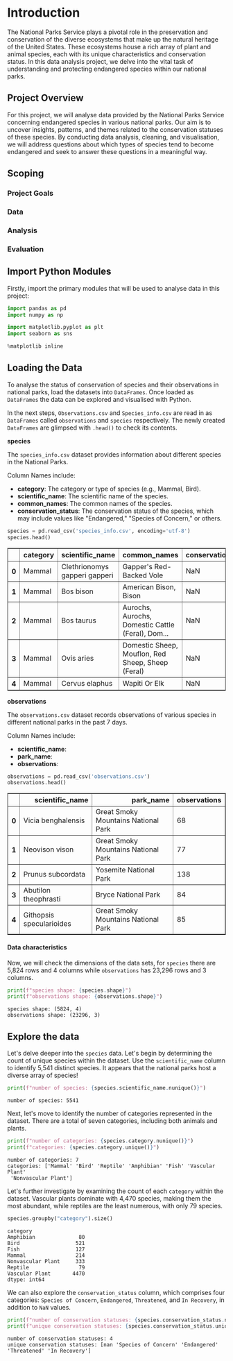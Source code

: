 # Introduction

The National Parks Service plays a pivotal role in the preservation and conservation of the diverse ecosystems that make up the natural heritage of the United States. These ecosystems house a rich array of plant and animal species, each with its unique characteristics and conservation status. In this data analysis project, we delve into the vital task of understanding and protecting endangered species within our national parks.

## Project Overview

For this project, we will analyse data provided by the National Parks Service concerning endangered species in various national parks. Our aim is to uncover insights, patterns, and themes related to the conservation statuses of these species. By conducting data analysis, cleaning, and visualisation, we will address questions about which types of species tend to become endangered and seek to answer these questions in a meaningful way.

## Scoping

### Project Goals

### Data

### Analysis

### Evaluation



## Import Python Modules
Firstly, import the primary modules that will be used to analyse data in this project:


```python
import pandas as pd
import numpy as np

import matplotlib.pyplot as plt
import seaborn as sns

%matplotlib inline
```

## Loading the Data

To analyse the status of conservation of species and their observations in national parks, load the datasets into `DataFrames`. Once loaded as `DataFrames` the data can be explored and visualised with Python.

In the next steps, `Observations.csv` and `Species_info.csv` are read in as `DataFrames` called `observations` and `species` respectively. The newly created `DataFrames` are glimpsed with `.head()` to check its contents.

**species**

The `species_info.csv` dataset provides information about different species in the National Parks. 

Column Names include:
- **category**: The category or type of species (e.g., Mammal, Bird).
- **scientific_name**: The scientific name of the species.
- **common_names**: The common names of the species.
- **conservation_status**: The conservation status of the species, which may include values like "Endangered," "Species of Concern," or others.


```python
species = pd.read_csv('species_info.csv', encoding='utf-8')
species.head()
```




<div>
<style scoped>
    .dataframe tbody tr th:only-of-type {
        vertical-align: middle;
    }

    .dataframe tbody tr th {
        vertical-align: top;
    }

    .dataframe thead th {
        text-align: right;
    }
</style>
<table border="1" class="dataframe">
  <thead>
    <tr style="text-align: right;">
      <th></th>
      <th>category</th>
      <th>scientific_name</th>
      <th>common_names</th>
      <th>conservation_status</th>
    </tr>
  </thead>
  <tbody>
    <tr>
      <th>0</th>
      <td>Mammal</td>
      <td>Clethrionomys gapperi gapperi</td>
      <td>Gapper's Red-Backed Vole</td>
      <td>NaN</td>
    </tr>
    <tr>
      <th>1</th>
      <td>Mammal</td>
      <td>Bos bison</td>
      <td>American Bison, Bison</td>
      <td>NaN</td>
    </tr>
    <tr>
      <th>2</th>
      <td>Mammal</td>
      <td>Bos taurus</td>
      <td>Aurochs, Aurochs, Domestic Cattle (Feral), Dom...</td>
      <td>NaN</td>
    </tr>
    <tr>
      <th>3</th>
      <td>Mammal</td>
      <td>Ovis aries</td>
      <td>Domestic Sheep, Mouflon, Red Sheep, Sheep (Feral)</td>
      <td>NaN</td>
    </tr>
    <tr>
      <th>4</th>
      <td>Mammal</td>
      <td>Cervus elaphus</td>
      <td>Wapiti Or Elk</td>
      <td>NaN</td>
    </tr>
  </tbody>
</table>
</div>



**observations**

The `observations.csv` dataset records observations of various species in different national parks in the past 7 days. 

Column Names include:
- **scientific_name**: 
- **park_name**: 
- **observations**: 


```python
observations = pd.read_csv('observations.csv')
observations.head()
```




<div>
<style scoped>
    .dataframe tbody tr th:only-of-type {
        vertical-align: middle;
    }

    .dataframe tbody tr th {
        vertical-align: top;
    }

    .dataframe thead th {
        text-align: right;
    }
</style>
<table border="1" class="dataframe">
  <thead>
    <tr style="text-align: right;">
      <th></th>
      <th>scientific_name</th>
      <th>park_name</th>
      <th>observations</th>
    </tr>
  </thead>
  <tbody>
    <tr>
      <th>0</th>
      <td>Vicia benghalensis</td>
      <td>Great Smoky Mountains National Park</td>
      <td>68</td>
    </tr>
    <tr>
      <th>1</th>
      <td>Neovison vison</td>
      <td>Great Smoky Mountains National Park</td>
      <td>77</td>
    </tr>
    <tr>
      <th>2</th>
      <td>Prunus subcordata</td>
      <td>Yosemite National Park</td>
      <td>138</td>
    </tr>
    <tr>
      <th>3</th>
      <td>Abutilon theophrasti</td>
      <td>Bryce National Park</td>
      <td>84</td>
    </tr>
    <tr>
      <th>4</th>
      <td>Githopsis specularioides</td>
      <td>Great Smoky Mountains National Park</td>
      <td>85</td>
    </tr>
  </tbody>
</table>
</div>



#### Data characteristics

Now, we will check the dimensions of the data sets, for `species` there are 5,824 rows and 4 columns while `observations` has 23,296 rows and 3 columns.


```python
print(f"species shape: {species.shape}")
print(f"observations shape: {observations.shape}")
```

    species shape: (5824, 4)
    observations shape: (23296, 3)


## Explore the data

Let's delve deeper into the `species` data. Let's begin by determining the count of unique species within the dataset. Use the `scientific_name` column to identify 5,541 distinct species. It appears that the national parks host a diverse array of species!


```python
print(f"number of species: {species.scientific_name.nunique()}")
```

    number of species: 5541


Next, let's move to identify the number of categories represented in the dataset. There are a total of seven categories, including both animals and plants.


```python
print(f"number of categories: {species.category.nunique()}")
print(f"categories: {species.category.unique()}")
```

    number of categories: 7
    categories: ['Mammal' 'Bird' 'Reptile' 'Amphibian' 'Fish' 'Vascular Plant'
     'Nonvascular Plant']


Let's further investigate by examining the count of each `category` within the dataset. Vascular plants dominate with 4,470 species, making them the most abundant, while reptiles are the least numerous, with only 79 species.


```python
species.groupby("category").size()
```




    category
    Amphibian              80
    Bird                  521
    Fish                  127
    Mammal                214
    Nonvascular Plant     333
    Reptile                79
    Vascular Plant       4470
    dtype: int64



We can also explore the `conservation_status` column, which comprises four categories: `Species of Concern`, `Endangered`, `Threatened`, and `In Recovery`, in addition to `NaN` values.


```python
print(f"number of conservation statuses: {species.conservation_status.nunique()}")
print(f"unique conservation statuses: {species.conservation_status.unique()}")
```

    number of conservation statuses: 4
    unique conservation statuses: [nan 'Species of Concern' 'Endangered' 'Threatened' 'In Recovery']





```python

```


```python

```


```python

```
